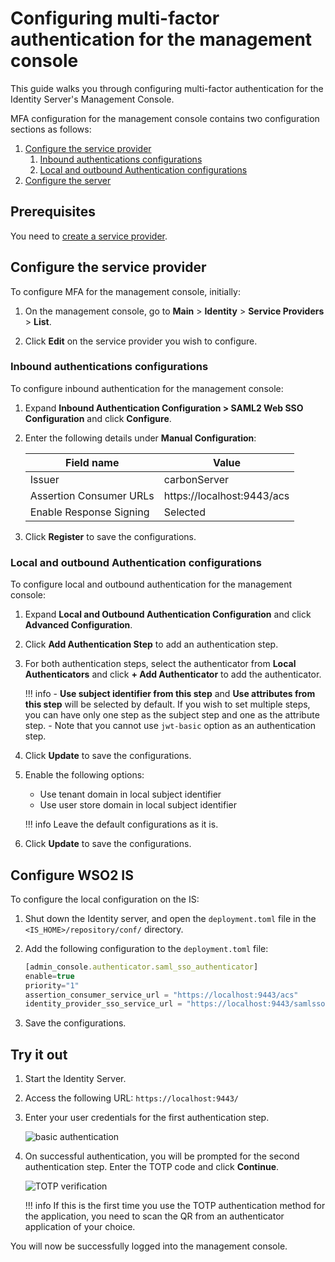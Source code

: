 # Configuring multi-factor authentication for the management console

 This guide walks you through configuring multi-factor authentication for the Identity Server's Management Console.

 MFA configuration for the management console contains two configuration sections as follows:

1. [Configure the service provider](#configure-the-service-provider)
    1. [Inbound authentications configurations](#inbound-authentications-configurations)
    2. [Local and outbound Authentication configurations](#local-and-outbound-authentication-configurations)
2. [Configure the server](#local-configurations-on-deploymenttoml)

## Prerequisites

You need to [create a service provider]({{base_path}}/guides/applications/register-sp).

## Configure the service provider

To configure MFA for the management console, initially:

1. On the management console, go to **Main** > **Identity** > **Service Providers** > **List**.

2. Click **Edit** on the service provider you wish to configure.

### Inbound authentications configurations

To configure inbound authentication for the management console:

1. Expand **Inbound Authentication Configuration > SAML2 Web SSO Configuration** and click **Configure**.

2. Enter the following details under **Manual Configuration**:

    | Field name    | Value |
    |---------------|-------|
    | Issuer    | carbonServer  |
    | Assertion Consumer URLs   | https://localhost:9443/acs    |
    | Enable Response Signing   | Selected  |

3. Click **Register** to save the configurations.

### Local and outbound Authentication configurations

To configure local and outbound authentication for the management console:

1. Expand **Local and Outbound Authentication Configuration** and click **Advanced Configuration**.

2. Click **Add Authentication Step** to add an authentication step.

3. For both authentication steps, select the authenticator from **Local Authenticators** and click **+ Add Authenticator** to add the authenticator.

    !!! info
        - **Use subject identifier from this step** and **Use attributes from this step** will be selected by default. If you wish to set multiple steps, you can have only one step as the subject step and one as the attribute step.
        - Note that you cannot use `jwt-basic` option as an authentication step.

4. Click **Update** to save the configurations.

5. Enable the following options:
    - Use tenant domain in local subject identifier
    - Use user store domain in local subject identifier

    !!! info
        Leave the default configurations as it is.

6. Click **Update** to save the configurations.

## Configure WSO2 IS

To configure the local configuration on the IS:

1. Shut down the Identity server, and open the `deployment.toml` file in the `<IS_HOME>/repository/conf/` directory.

2. Add the following configuration to the `deployment.toml` file:

    ``` javascript
    [admin_console.authenticator.saml_sso_authenticator]
    enable=true
    priority="1"
    assertion_consumer_service_url = "https://localhost:9443/acs"
    identity_provider_sso_service_url = "https://localhost:9443/samlsso"
    ```

3. Save the configurations.

## Try it out

1. Start the Identity Server.

2. Access the following URL: `https://localhost:9443/`

3. Enter your user credentials for the first authentication step.

    ![basic authentication]({{base_path}}/assets/img/guides/basic-authentication-mfa.png)

4. On successful authentication, you will be prompted for the second authentication step. Enter the TOTP code and click **Continue**.

    ![TOTP verification]({{base_path}}/assets/img/samples/totp-code-verification.png)

    !!! info
        If this is the first time you use the TOTP authentication method for the application, you need to scan the QR from an authenticator application of your choice.

You will now be successfully logged into the management console.